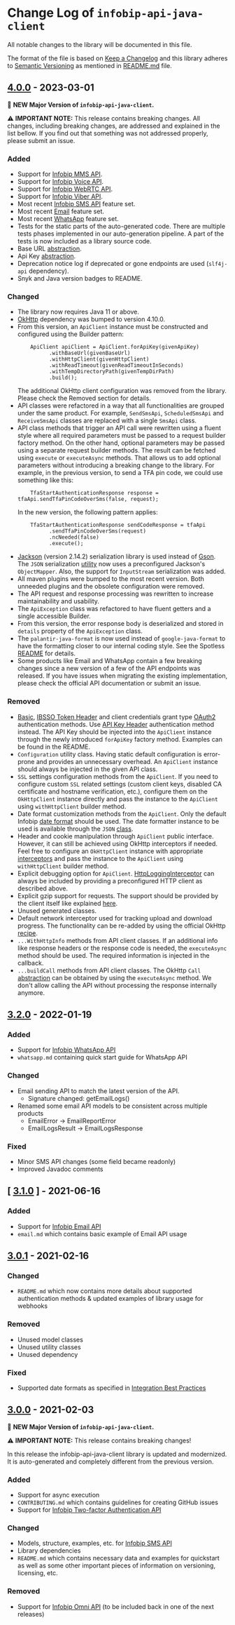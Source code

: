 # Change Log of `infobip-api-java-client`

All notable changes to the library will be documented in this file.

The format of the file is based on [Keep a Changelog](http://keepachangelog.com/)
and this library adheres to [Semantic Versioning](http://semver.org/) as mentioned in [README.md][readme] file.

## [4.0.0](https://github.com/infobip/infobip-api-java-client/releases/tag/4.0.0) - 2023-03-01

🎉 **NEW Major Version of `infobip-api-java-client`.**

⚠️ **IMPORTANT NOTE:** This release contains breaking changes.
All changes, including breaking changes, are addressed and explained in the list bellow.
If you find out that something was not addressed properly, please submit an issue.

### Added
* Support for [Infobip MMS API](https://www.infobip.com/docs/api/channels/mms).
* Support for [Infobip Voice API](https://www.infobip.com/docs/api/channels/voice).
* Support for [Infobip WebRTC API](https://www.infobip.com/docs/api/channels/webrtc).
* Support for [Infobip Viber API](https://www.infobip.com/docs/api/channels/viber).
* Most recent [Infobip SMS API](https://www.infobip.com/docs/api/channels/sms) feature set.
* Most recent [Email](https://www.infobip.com/docs/api/channels/email) feature set.
* Most recent [WhatsApp](https://www.infobip.com/docs/api/channels/whatsapp) feature set.
* Tests for the static parts of the auto-generated code.
  There are multiple tests phases implemented in our auto-generation pipeline.
  A part of the tests is now included as a library source code.
* Base URL [abstraction](src/main/java/com/infobip/BaseUrl.java).
* Api Key [abstraction](src/main/java/com/infobip/ApiKey.java).
* Deprecation notice log if deprecated or gone endpoints are used (`slf4j-api` dependency).
* Snyk and Java version badges to README.

### Changed
* The library now requires Java 11 or above.
* [OkHttp](https://square.github.io/okhttp/) dependency was bumped to version 4.10.0.
* From this version, an `ApiClient` instance must be constructed and configured using the Builder pattern:
  ```
      ApiClient apiClient = ApiClient.forApiKey(givenApiKey)
            .withBaseUrl(givenBaseUrl)
            .withHttpClient(givenHttpClient)
            .withReadTimeout(givenReadTimeoutInSeconds)
            .withTempDirectoryPath(givenTempDirPath)
            .build();
  ```
  The additional OkHttp client configuration was removed from the library.
  Please check the Removed section for details.
* API classes were refactored in a way that all functionalities are grouped under the same product.
  For example, `SendSmsApi`, `ScheduledSmsApi` and `ReceiveSmsApi` classes are replaced with a single `SmsApi` class.
* API class methods that trigger an API call were rewritten using a fluent style where all required parameters
  must be passed to a request builder factory method.
  On the other hand, optional parameters may be passed using a separate request builder methods.
  The result can be fetched using `execute` or `executeAsync` methods.
  That allows us to add optional parameters without introducing a breaking change to the library.
  For example, in the previous version, to send a TFA pin code, we could use something like this:
  ```
      TfaStartAuthenticationResponse response = tfaApi.sendTfaPinCodeOverSms(false, request);
  ```
  In the new version, the following pattern applies:
  ```
      TfaStartAuthenticationResponse sendCodeResponse = tfaApi
            .sendTfaPinCodeOverSms(request)
            .ncNeeded(false)
            .execute();
  ```
* [Jackson](https://github.com/FasterXML/jackson) (version 2.14.2) serialization library is used instead of [Gson](https://github.com/google/gson).
  The `JSON` serialization [utility](src/main/java/com/infobip/JSON.java) now uses a preconfigured Jackson's `ObjectMapper`.
  Also, the support for `InputStream` serialization was added.
* All maven plugins were bumped to the most recent version.
  Both unneeded plugins and the obsolete configuration were removed.
* The API request and response processing was rewritten to increase maintainability and usability.
* The `ApiException` class was refactored to have fluent getters and a single accessible Builder.
* From this version, the error response body is deserialized and stored in `details` property of the `ApiException` class.
* The `palantir-java-format` is now used instead of `google-java-format` to have the formatting closer to our internal coding style.
  See the Spotless [README](https://github.com/diffplug/spotless/tree/main/plugin-maven#palantir-java-format) for details.
* Some products like Email and WhatsApp contain a few breaking changes since a new version of a few of the API endpoints was released.
  If you have issues when migrating the existing implementation, please check the official API documentation or submit an issue.

### Removed
- [Basic](https://www.infobip.com/docs/essentials/api-authentication#basic), [IBSSO Token Header](https://www.infobip.com/docs/essentials/api-authentication#ibsso-token-header) and client credentials grant type [OAuth2](https://www.infobip.com/docs/essentials/api-authentication#oauth-2-0) authentication methods.
  Use [API Key Header](https://www.infobip.com/docs/essentials/api-authentication#api-key-header) authentication method instead.
  The API Key should be injected into the `ApiClient` instance through the newly introduced `forApiKey` factory method.
  Examples can be found in the README.
- `Configuration` utility class.
  Having static default configuration is error-prone and provides an unnecessary overhead.
  An `ApiClient` instance should always be injected in the given API class.
- `SSL` settings configuration methods from the `ApiClient`.
  If you need to configure custom `SSL` related settings (custom client keys, disabled CA certificate and hostname verification, etc.),
  configure them on the `OkHttpClient` instance directly and pass the instance to the `ApiClient` using `withHttpClient` builder method.
- Date format customization methods from the `ApiClient`.
  Only the default Infobip [date format](https://www.infobip.com/docs/essentials/integration-best-practices#date-formats-backward-compatibility) should be used.
  The date formatter instance to be used is available through the `JSON` [class](src/main/java/com/infobip/JSON.java).
- Header and cookie manipulation through `ApiClient` public interface.
  However, it can still be achieved using OkHttp interceptors if needed.
  Feel free to configure an `OkHttpClient` instance with appropriate [interceptors](https://square.github.io/okhttp/features/interceptors/) and pass the instance to the `ApiClient` using `withHttpClient` builder method.
- Explicit debugging option for `ApiClient`.
  [HttpLoggingInterceptor](https://github.com/square/okhttp/tree/master/okhttp-logging-interceptor) can always be included by providing a preconfigured HTTP client as described above.
- Explicit gzip support for requests.
  The support should be provided by the client itself like explained [here](https://github.com/square/okhttp/issues/350).
- Unused generated classes.
- Default network interceptor used for tracking upload and download progress.
  The functionality can be re-added by using the official OkHttp [recipe](https://github.com/square/okhttp/blob/master/samples/guide/src/main/java/okhttp3/recipes/Progress.java).
- `...WithHttpInfo` methods from API client classes.
  If an additional info like response headers or the response code is needed, the `executeAsync` method should be
  used.
  The required information is injected in the callback.
- `...buildCall` methods from API client classes.
  The OkHttp `Call` [abstraction](https://square.github.io/okhttp/4.x/okhttp/okhttp3/-call/) can be obtained by using the `executeAsync` method.
  We don't allow calling the API without processing the response internally anymore.


## [3.2.0](https://github.com/infobip/infobip-api-java-client/releases/tag/3.2.0) - 2022-01-19

### Added
- Support for [Infobip WhatsApp API](https://www.infobip.com/docs/api#channels/whatsapp)
- `whatsapp.md` containing quick start guide for WhatsApp API

### Changed
- Email sending API to match the latest version of the API.
    - Signature changed: getEmailLogs()
- Renamed some email API models to be consistent across multiple products
    - EmailError -> EmailReportError
    - EmailLogsResult -> EmailLogsResponse

### Fixed
- Minor SMS API changes (some field became readonly)
- Improved Javadoc comments


## [ [3.1.0](https://github.com/infobip/infobip-api-java-client/releases/tag/3.1.0) ] - 2021-06-16

### Added
- Support for [Infobip Email API](https://www.infobip.com/docs/api#channels/email)
- `email.md` which contains basic example of Email API usage


## [3.0.1](https://github.com/infobip/infobip-api-java-client/releases/tag/3.0.1) - 2021-02-16

### Changed
- `README.md` which now contains more details about supported authentication methods & updated examples of library usage for webhooks

### Removed
- Unused model classes
- Unused utility classes
- Unused dependency

### Fixed
- Supported date formats as specified in [Integration Best Practices](https://www.infobip.com/docs/essentials/integration-best-practices#date-formats)

## [3.0.0](https://github.com/infobip/infobip-api-java-client/releases/tag/3.0.0) - 2021-02-03

🎉 **NEW Major Version of `infobip-api-java-client`.**

⚠️ **IMPORTANT NOTE:** This release contains breaking changes!

In this release the infobip-api-java-client library is updated and modernized. It is auto-generated and completely different from the previous version.

### Added
- Support for async execution
- `CONTRIBUTING.md` which contains guidelines for creating GitHub issues
- Support for [Infobip Two-factor Authentication API](https://www.infobip.com/docs/api#channels/sms/send-2fa-pin-code-over-sms)

### Changed
- Models, structure, examples, etc. for [Infobip SMS API](https://www.infobip.com/docs/api#channels/sms)
- Library dependencies
- `README.md` which contains necessary data and examples for quickstart as well as some other important pieces of information on versioning, licensing, etc.

### Removed
- Support for [Infobip Omni API](https://www.infobip.com/docs/api#channels/omni-failover) (to be included back in one of the next releases)

[readme]: README.md
